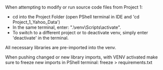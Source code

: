 When attempting to modify or run source code files from Project 1:
- cd into the Project Folder (open PShell terminal in IDE and 'cd Project_1_Yahoo_Data')
- In the same terminal, enter: ".\venv\Scripts\activate".
- To switch to a different project or to deactivate venv, simply enter 'deactivate' in the terminal.

All necessary libraries are pre-imported into the venv. 

When pushing changed or new library imports, with VENV activated make sure to freeze new imports in PShell terminal: freeze > requirements.txt
